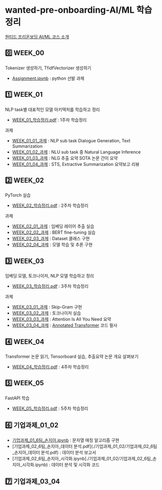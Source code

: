# wanted-pre-onboarding-AI/ML 학습 정리

[원티드 프리온보딩 AI/ML 코스 소개](https://www.wanted.co.kr/events/pre_onboarding_course_9)

## 0️⃣ WEEK_00
Tokenizer 생성하기, TfidfVectorizer 생성하기
- [Assignment.ipynb](./WEEK_00/Assignment.ipynb) : python 선발 과제


## 1️⃣ WEEK_01
NLP task별 대표적인 모델 아키텍처를 학습하고 정리
- [WEEK_01_학습정리.pdf](./WEEK_01/WEEK_01_학습정리.pdf) : 1주차 학습정리

과제
- [WEEK_01_01_과제](./WEEK_01/WEEK_01_01_과제.pdf) : NLP sub task Dialogue Generation, Text Summarization
- [WEEK_01_02_과제](./WEEK_01/WEEK_01_02_과제.pdf) : NLU sub task 중 Natural Language Inference 
- [WEEK_01_03_과제](./WEEK_01/WEEK_01_03_과제.pdf) : NLG 추출 요약 SOTA 논문 간이 요약
- [WEEK_01_04_과제](./WEEK_01/WEEK_01_04_과제.pdf) : STS, Extractive Summarization 요약보고 리뷰


## 2️⃣ WEEK_02
PyTorch 실습
- [WEEK_02_학습정리.pdf](./WEEK_02/WEEK_02_학습정리.pdf) : 2주차 학습정리

과제 
- [WEEK_02_01_과제](./WEEK_02/WEEK_02_01_과제.ipynb) : 임베딩 레이어 추출 실습
- [WEEK_02_02_과제](./WEEK_02/WEEK_02_02_과제.ipynb) : BERT fine-tuning 실습
- [WEEK_02_03_과제](./WEEK_02/WEEK_02_03_과제.ipynb) : Dataset 클래스 구현
- [WEEK_02_04_과제](./WEEK_02/WEEK_02_04_과제.ipynb) : 모델 학습 및 추론 구현
 

## 3️⃣ WEEK_03
임베딩 모델, 토크나이저, NLP 모델 학습하고 정리
- [WEEK_03_학습정리.pdf](./WEEK_03/WEEK_03_학습정리.pdf) : 3주차 학습정리

과제
- [WEEK_03_01_과제](./WEEK_03/WEEK_03_01_과제.ipynb) : Skip-Gram 구현
- [WEEK_03_02_과제](./WEEK_03/WEEK_03_02_과제.ipynb) : 토크나이저 실습
- [WEEK_03_03_과제](./WEEK_03/WEEK_03_03_과제.pdf) : Attention Is All You Need 요약
- [WEEK_03_04_과제](./WEEK_03/WEEK_03_04_과제.ipynb) : [Annotated Transformer](https://nlp.seas.harvard.edu/2018/04/03/attention.html) 코드 필사


## 4️⃣ WEEK_04
Transformer 논문 읽기, Tensorboard 실습, 추출요약 논문 개요 살펴보기
- [WEEK_04_학습정리.pdf](./WEEK_04/WEEK_04_학습정리.pdf) : 4주차 학습정리


## 5️⃣ WEEK_05
FastAPI 학습
- [WEEK_05_학습정리.pdf](./WEEK_05/WEEK_05_학습정리.pdf) : 5주차 학습정리


## 6️⃣ 기업과제_01_02 
- [기업과제_01_6팀_손지아.ipynb](./기업과제_01_02/기업과제_01_6팀_손지아.ipynb) : 문자열 매칭 알고리즘 구현
- [기업과제_02_6팀_손지아_데이터 분석.pdf](./기업과제_01_02/기업과제_02_6팀_손지아_데이터 분석.pdf) : 데이터 분석 보고서
- [기업과제_02_6팀_손지아_시각화.ipynb]./기업과제_01_02/기업과제_02_6팀_손지아_시각화.ipynb) : 데이터 분석 및 시각화 코드


## 7️⃣ 기업과제_03_04
